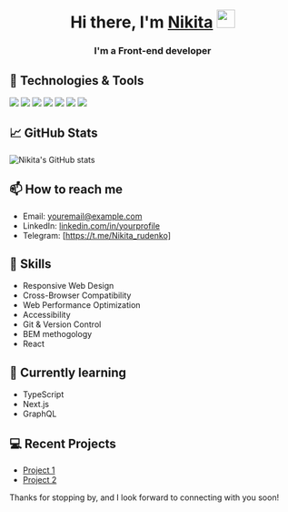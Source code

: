 <h1 align="center">Hi there, I'm <a href="https://daniilshat.ru/" target="_blank">Nikita</a> 
<img src="https://github.com/blackcater/blackcater/raw/main/images/Hi.gif" height="32"/></h1>
<h3 align="center">I'm a Front-end developer</h3>


## 🔧 Technologies & Tools

![](https://img.shields.io/badge/OS-MacOS-informational?style=flat&logo=apple&logoColor=white&color=2bbc8a)
![](https://img.shields.io/badge/Editor-VS_Code-informational?style=flat&logo=visual-studio-code&logoColor=white&color=2bbc8a)
![](https://img.shields.io/badge/Code-HTML-informational?style=flat&logo=html5&logoColor=white&color=2bbc8a)
![](https://img.shields.io/badge/Code-CSS-informational?style=flat&logo=css3&logoColor=white&color=2bbc8a)
![](https://img.shields.io/badge/Code-JavaScript-informational?style=flat&logo=javascript&logoColor=white&color=2bbc8a)
![](https://img.shields.io/badge/Framework-React-informational?style=flat&logo=react&logoColor=white&color=2bbc8a)
![](https://img.shields.io/badge/Framework-Vue.js-informational?style=flat&logo=vue-dot-js&logoColor=white&color=2bbc8a)

## 📈 GitHub Stats

![Nikita's GitHub stats](https://github-readme-stats.vercel.app/api?username=nikita&show_icons=true&theme=radical)

## 📫 How to reach me

- Email: [youremail@example.com](nikitamalashkin73@gmail.com)
- LinkedIn: [linkedin.com/in/yourprofile](https://www.linkedin.com/in/nikita-malashkin-79235a233/)
- Telegram: [https://t.me/Nikita_rudenko]
## 💼 Skills

- Responsive Web Design
- Cross-Browser Compatibility
- Web Performance Optimization
- Accessibility
- Git & Version Control
- BEM methogology
- React

## 🌱 Currently learning

- TypeScript
- Next.js
- GraphQL

## 💻 Recent Projects

- [Project 1](https://github.com/AlFinoK/marcho)
- [Project 2](https://github.com/AlFinoK/glee)

Thanks for stopping by, and I look forward to connecting with you soon!
